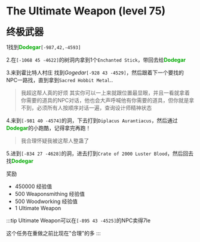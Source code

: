 # The Ultimate Weapon (level 75)
<span style="font-size: 25px;">**终极武器**</span>

1找到<font color=00AA00>**Dodegar**</font>`[-987,42,-4593]`

2.在`[-1068 45 -4622]`的树洞内拿到1个`Enchanted Stick`，带回去给<font color=00AA00>**Dodegar**</font>

3.来到霍比特人村庄 找到*Gogedar*`[-928 43 -4529]`，然后跟着下一个要找的NPC一路找，直到拿到`Sacred Hobbit Metal`..
>我超这帮人真的好烦
>其实你可以一上来就跟位置最显眼，并且一看就拿着你需要的道具的NPC对话，他也会大声呼喊他有你需要的道具，但你就是拿不到，必须所有人按顺序对话一遍，查询设计师精神状态

4.来到`[-981 40 -4574]`的洞，下去打到`Diplacus Aurantiacus`，然后通过<font color=00AA00>**Dodegar**</font>的小跑酷，记得拿完再跑！
>我合理怀疑我被这帮人整蛊了

5.进到`[-834 27 -4628]`的洞，进去打到`Crate of 2000 Luster Blood`，然后回去找<font color=00AA00>**Dodegar**</font>

奖励
+ 450000 经验值
+ 500 Weaponsmithing 经验值
+ 500 Woodworking 经验值
+ 1 Ultimate Weapon

:::tip
Ultimate Weapon可以在`[-895 43 -4525]`的NPC卖得7le

这个任务在重做之前比现在"合理"的多
:::